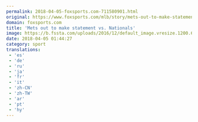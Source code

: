 ```yaml
---
permalink: 2018-04-05-foxsports.com-711580901.html
original: https://www.foxsports.com/mlb/story/mets-out-to-make-statement-vs-nationals-040418
domain: foxsports.com
title: 'Mets out to make statement vs. Nationals'
image: https://b.fssta.com/uploads/2016/12/default_image.vresize.1200.630.high.0.png
date: 2018-04-05 01:44:27
category: sport
translations: 
 - 'es'
 - 'de'
 - 'ru'
 - 'ja'
 - 'fr'
 - 'it'
 - 'zh-CN'
 - 'zh-TW'
 - 'ar'
 - 'pt'
 - 'hy'
---
```


